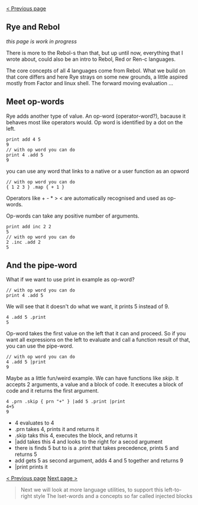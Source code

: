 [&lt; Previous page](./INTRO_4.md)

## Rye and Rebol

_this page is work in progress_

There is more to the Rebol-s than that, but up until now, everything that I wrote about, could also be an intro to Rebol, Red or Ren-c languages.

The core concepts of all 4 languages come from Rebol. What we build on that core differs and here Rye strays on some new grounds, a little aspired
mostly from Factor and linux shell. The forward moving evaluation ...

## Meet op-words

Rye adds another type of value. An op-word (operator-word?), bacause it behaves most like operators would. Op word is identified by a dot on the left.

```rebol
print add 4 5
9
// with op word you can do
print 4 .add 5
9
```
you can use any word that links to a native or a user function as an opword

```rebol
// with op word you can do
{ 1 2 3 } .map { + 1 }
```

Operators like + - * > < are automatically recognised and used as op-words.

Op-words can take any positive number of arguments.

```rebol
print add inc 2 2
5
// with op word you can do
2 .inc .add 2
5
```

## And the pipe-word

What if we want to use print in example as op-word? 

```rebol
// with op word you can do
print 4 .add 5
```
We will see that it doesn't do what we want, it prints 5 instead of 9.

```rebol
4 .add 5 .print
5
```
Op-word takes the first value on the left that it can and proceed. So if you want all expressions on the left to evaluate and call a 
function result of that, you can use the pipe-word.


```rebol
// with op word you can do
4 .add 5 |print
9
```

Maybe as a little fun/weird example. We can have functions like _skip_. It accepts 2 arguments, a value and a block of code.
It executes a block of code and it returns the first argument.

```rebol
4 .prn .skip { prn "+" } |add 5 .print |print
4+5
9
```

 * 4 evaluates to 4
 * .prn takes 4, prints it and returns it
 * .skip taks this 4, executes the block, and returns it
 * |add takes this 4 and looks to the right for a secod argument
 * there is finds 5 but to is a .print that takes precedence, prints 5 and returns 5
 * add gets 5 as second argument, adds 4 and 5 together and returns 9
 * |print prints it


[&lt; Previous page](./INTRO_4.md) [Next page &gt;](./INTRO_6.md)

> Next we will look at more language utilities, to support this left-to-right style
> The lset-words and a concepts so far called injected blocks
